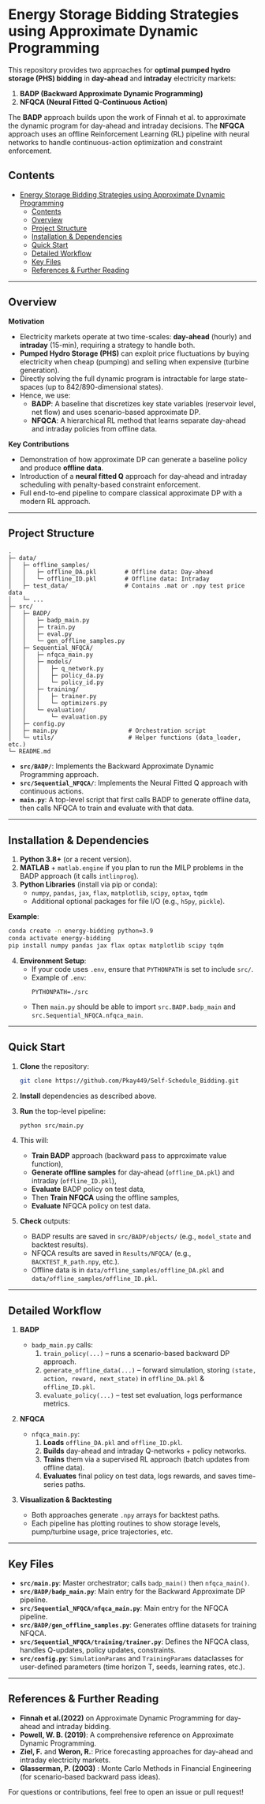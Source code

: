 # Energy Storage Bidding Strategies using Approximate Dynamic Programming

This repository provides two approaches for **optimal pumped hydro storage (PHS) bidding** in **day-ahead** and **intraday** electricity markets:

1. **BADP (Backward Approximate Dynamic Programming)**  
2. **NFQCA (Neural Fitted Q-Continuous Action)**

The **BADP** approach builds upon the work of Finnah et al. to approximate the dynamic program for day-ahead and intraday decisions. The **NFQCA** approach uses an offline Reinforcement Learning (RL) pipeline with neural networks to handle continuous-action optimization and constraint enforcement.

## Contents

- [Energy Storage Bidding Strategies using Approximate Dynamic Programming](#energy-storage-bidding-strategies-using-approximate-dynamic-programming)
  - [Contents](#contents)
  - [Overview](#overview)
  - [Project Structure](#project-structure)
  - [Installation \& Dependencies](#installation--dependencies)
  - [Quick Start](#quick-start)
  - [Detailed Workflow](#detailed-workflow)
  - [Key Files](#key-files)
  - [References \& Further Reading](#references--further-reading)

---

## Overview

**Motivation**  
- Electricity markets operate at two time-scales: **day-ahead** (hourly) and **intraday** (15-min), requiring a strategy to handle both.  
- **Pumped Hydro Storage (PHS)** can exploit price fluctuations by buying electricity when cheap (pumping) and selling when expensive (turbine generation).  
- Directly solving the full dynamic program is intractable for large state-spaces (up to 842/890-dimensional states).  
- Hence, we use:
  - **BADP**: A baseline that discretizes key state variables (reservoir level, net flow) and uses scenario-based approximate DP.  
  - **NFQCA**: A hierarchical RL method that learns separate day-ahead and intraday policies from offline data.

**Key Contributions**  
- Demonstration of how approximate DP can generate a baseline policy and produce **offline data**.  
- Introduction of a **neural fitted Q** approach for day-ahead and intraday scheduling with penalty-based constraint enforcement.  
- Full end-to-end pipeline to compare classical approximate DP with a modern RL approach.

---

## Project Structure

```
.
├─ data/
│   ├─ offline_samples/
│   │   ├─ offline_DA.pkl        # Offline data: Day-ahead
│   │   └─ offline_ID.pkl        # Offline data: Intraday
│   ├─ test_data/                # Contains .mat or .npy test price data
│   └─ ...
├─ src/
│   ├─ BADP/
│   │   ├─ badp_main.py
│   │   ├─ train.py
│   │   ├─ eval.py
│   │   └─ gen_offline_samples.py
│   ├─ Sequential_NFQCA/
│   │   ├─ nfqca_main.py
│   │   ├─ models/
│   │   │   ├─ q_network.py
│   │   │   ├─ policy_da.py
│   │   │   └─ policy_id.py
│   │   ├─ training/
│   │   │   ├─ trainer.py
│   │   │   └─ optimizers.py
│   │   └─ evaluation/
│   │       └─ evaluation.py
│   ├─ config.py
│   ├─ main.py                    # Orchestration script
│   └─ utils/                     # Helper functions (data_loader, etc.)
└─ README.md
```

- **`src/BADP/`**: Implements the Backward Approximate Dynamic Programming approach.  
- **`src/Sequential_NFQCA/`**: Implements the Neural Fitted Q approach with continuous actions.  
- **`main.py`**: A top-level script that first calls BADP to generate offline data, then calls NFQCA to train and evaluate with that data.

---

## Installation & Dependencies

1. **Python 3.8+** (or a recent version).  
2. **MATLAB** + `matlab.engine` if you plan to run the MILP problems in the BADP approach (it calls `intlinprog`).  
3. **Python Libraries** (install via pip or conda):
   - `numpy`, `pandas`, `jax`, `flax`, `matplotlib`, `scipy`, `optax`, `tqdm`  
   - Additional optional packages for file I/O (e.g., `h5py`, `pickle`).

**Example**:
```bash
conda create -n energy-bidding python=3.9
conda activate energy-bidding
pip install numpy pandas jax flax optax matplotlib scipy tqdm
```

4. **Environment Setup**:
   - If your code uses `.env`, ensure that `PYTHONPATH` is set to include `src/`.  
   - Example of `.env`:
     ```
     PYTHONPATH=./src
     ```
   - Then `main.py` should be able to import `src.BADP.badp_main` and `src.Sequential_NFQCA.nfqca_main`.

---

## Quick Start

1. **Clone** the repository:

   ```bash
   git clone https://github.com/Pkay449/Self-Schedule_Bidding.git
   ```

2. **Install** dependencies as described above.

3. **Run** the top-level pipeline:

   ```bash
   python src/main.py
   ```

4. This will:
   - **Train BADP** approach (backward pass to approximate value function),  
   - **Generate offline samples** for day-ahead (`offline_DA.pkl`) and intraday (`offline_ID.pkl`),  
   - **Evaluate** BADP policy on test data,  
   - Then **Train NFQCA** using the offline samples,  
   - **Evaluate** NFQCA policy on test data.

5. **Check** outputs:
   - BADP results are saved in `src/BADP/objects/` (e.g., `model_state` and backtest results).  
   - NFQCA results are saved in `Results/NFQCA/` (e.g., `BACKTEST_R_path.npy`, etc.).  
   - Offline data is in `data/offline_samples/offline_DA.pkl` and `data/offline_samples/offline_ID.pkl`.

---

## Detailed Workflow

1. **BADP**  
   - `badp_main.py` calls:
     1. `train_policy(...)` –  runs a scenario-based backward DP approach.  
     2. `generate_offline_data(...)` – forward simulation, storing `(state, action, reward, next_state)` in `offline_DA.pkl` & `offline_ID.pkl`.  
     3. `evaluate_policy(...)` – test set evaluation, logs performance metrics.

2. **NFQCA**  
   - `nfqca_main.py`:
     1. **Loads** `offline_DA.pkl` and `offline_ID.pkl`.  
     2. **Builds** day-ahead and intraday Q-networks + policy networks.  
     3. **Trains** them via a supervised RL approach (batch updates from offline data).  
     4. **Evaluates** final policy on test data, logs rewards, and saves time-series paths.

3. **Visualization & Backtesting**  
   - Both approaches generate `.npy` arrays for backtest paths.  
   - Each pipeline has plotting routines to show storage levels, pump/turbine usage, price trajectories, etc.

---

## Key Files

- **`src/main.py`**: Master orchestrator; calls `badp_main()` then `nfqca_main()`.  
- **`src/BADP/badp_main.py`**: Main entry for the Backward Approximate DP pipeline.  
- **`src/Sequential_NFQCA/nfqca_main.py`**: Main entry for the NFQCA pipeline.  
- **`src/BADP/gen_offline_samples.py`**: Generates offline datasets for training NFQCA.  
- **`src/Sequential_NFQCA/training/trainer.py`**: Defines the NFQCA class, handles Q-updates, policy updates, constraints.  
- **`src/config.py`**: `SimulationParams` and `TrainingParams` dataclasses for user-defined parameters (time horizon T, seeds, learning rates, etc.).  

---

## References & Further Reading

- **Finnah et al.(2022)** on Approximate Dynamic Programming for day-ahead and intraday bidding.  
- **Powell, W. B. (2019)**: A comprehensive reference on Approximate Dynamic Programming.  
- **Ziel, F.** and **Weron, R.**: Price forecasting approaches for day-ahead and intraday electricity markets.  
- **Glasserman, P. (2003)** : Monte Carlo Methods in Financial Engineering (for scenario-based backward pass ideas).  

For questions or contributions, feel free to open an issue or pull request!

